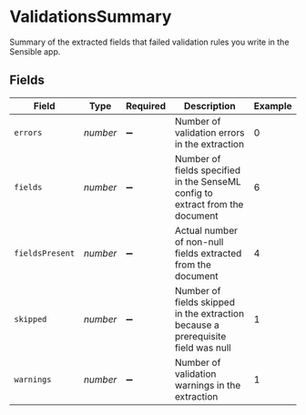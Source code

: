 # ValidationsSummary

Summary of the extracted fields that failed validation rules you write in the Sensible app.


## Fields

| Field                                                                            | Type                                                                             | Required                                                                         | Description                                                                      | Example                                                                          |
| -------------------------------------------------------------------------------- | -------------------------------------------------------------------------------- | -------------------------------------------------------------------------------- | -------------------------------------------------------------------------------- | -------------------------------------------------------------------------------- |
| `errors`                                                                         | *number*                                                                         | :heavy_minus_sign:                                                               | Number of validation errors in the extraction                                    | 0                                                                                |
| `fields`                                                                         | *number*                                                                         | :heavy_minus_sign:                                                               | Number of fields specified in the SenseML config to extract from the document    | 6                                                                                |
| `fieldsPresent`                                                                  | *number*                                                                         | :heavy_minus_sign:                                                               | Actual number of non-null fields extracted from the document                     | 4                                                                                |
| `skipped`                                                                        | *number*                                                                         | :heavy_minus_sign:                                                               | Number of fields skipped in the extraction because a prerequisite field was null | 1                                                                                |
| `warnings`                                                                       | *number*                                                                         | :heavy_minus_sign:                                                               | Number of validation warnings in the extraction                                  | 1                                                                                |